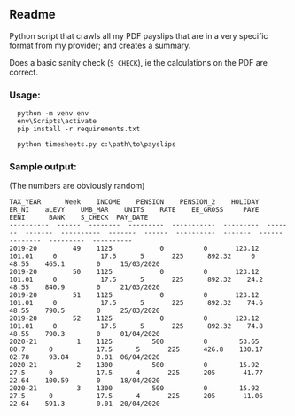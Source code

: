 ## Readme

Python script that crawls all my PDF payslips that are in a very specific format from my provider; and creates a summary.

Does a basic sanity check (`S_CHECK`), ie the calculations on the PDF are correct.

### Usage:

```
  python -m venv env
  env\Scripts\activate
  pip install -r requirements.txt

  python timesheets.py c:\path\to\payslips
```

### Sample output:

(The numbers are obviously random)

```
TAX_YEAR      Week    INCOME    PENSION    PENSION_2    HOLIDAY    ER_NI    aLEVY    UMB_MAR    UNITS    RATE    EE_GROSS     PAYE    EENI      BANK    S_CHECK  PAY_DATE
----------  ------  --------  ---------  -----------  ---------  -------  -------  ----------  -------  ------  ----------  -------  ------  --------  ---------  ----------
2019-20         49    1125            0          0       123.12   101.01     0           17.5      5       225      892.32     0      48.55    465.1        0     15/03/2020
2019-20         50    1125            0          0       123.12   101.01     0           17.5      5       225      892.32    24.2    48.55    840.9        0     21/03/2020
2019-20         51    1125            0          0       123.12   101.01     0           17.5      5       225      892.32    74.6    48.55    790.5        0     25/03/2020
2019-20         52    1125            0          0       123.12   101.01     0           17.5      5       225      892.32    74.8    48.55    790.3        0     01/04/2020
2020-21          1    1125          500          0        53.65    80.7      0           17.5      5       225      426.8    130.17   02.78     93.84       0.01  06/04/2020
2020-21          2    1300          500          0        15.92    27.5      0           17.5      4       225      205       41.77   22.64    100.59       0     18/04/2020
2020-21          3    1300          500          0        15.92    27.5      0           17.5      4       225      205       11.06   22.64    591.3       -0.01  20/04/2020
```
